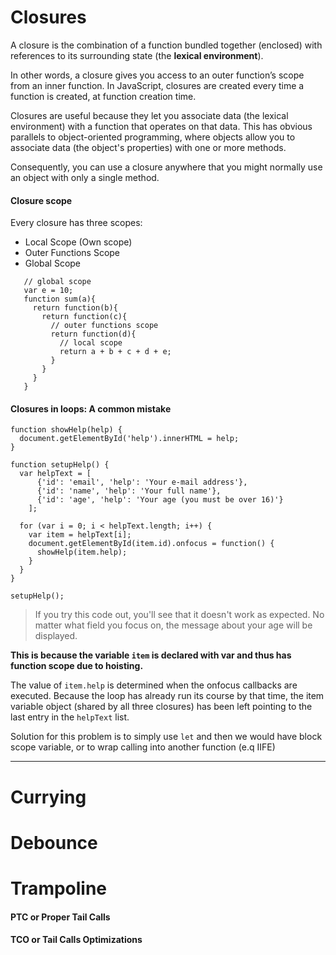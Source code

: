 # Closures
A closure is the combination of a function bundled together (enclosed) with references to its
surrounding state (the **lexical environment**).

In other words, a closure gives you access to an outer function’s scope from an inner function.
In JavaScript, closures are created every time a function is created, at function creation time.

Closures are useful because they let you associate data (the lexical environment) 
with a function that operates on that data. This has obvious parallels to object-oriented programming,
where objects allow you to associate data (the object's properties) with one or more methods.

Consequently, you can use a closure anywhere that you might normally use an object with only a single method.

#### Closure scope
  Every closure has three scopes:
  * Local Scope (Own scope)
  * Outer Functions Scope
  * Global Scope
 ```
    // global scope
    var e = 10;
    function sum(a){
      return function(b){
        return function(c){
          // outer functions scope
          return function(d){
            // local scope
            return a + b + c + d + e;
          }
        }
      }
    }
```

#### Closures in loops: A common mistake
```
function showHelp(help) {
  document.getElementById('help').innerHTML = help;
}

function setupHelp() {
  var helpText = [
      {'id': 'email', 'help': 'Your e-mail address'},
      {'id': 'name', 'help': 'Your full name'},
      {'id': 'age', 'help': 'Your age (you must be over 16)'}
    ];

  for (var i = 0; i < helpText.length; i++) {
    var item = helpText[i];
    document.getElementById(item.id).onfocus = function() {
      showHelp(item.help);
    }
  }
}

setupHelp();
```
> If you try this code out, you'll see that it doesn't work as expected.
> No matter what field you focus on, the message about your age will be displayed.

**This is because the variable `item` is declared with var and thus has function scope due to hoisting.**

The value of `item.help` is determined when the onfocus callbacks are executed.
Because the loop has already run its course by that time, the item variable object (shared by all three closures) has been left pointing to the last entry in the `helpText` list.

Solution for this problem is to simply use `let` and then we would have block scope variable, or to wrap calling into
another function (e.q IIFE)

---
# Currying

# Debounce

# Trampoline 

#### PTC or Proper Tail Calls
 
#### TCO or Tail Calls Optimizations
